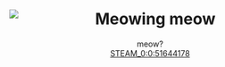 <h1 align="center">
  Meowing meow
  <img align="left" src="https://i.imgur.com/ZJ52Zu0.png">
</h1>
<p align="center">
  meow?<br>
  <a href="https://steamcommunity.com/id/Kaper38/">STEAM_0:0:51644178</a>
</p>

<!--
**Jimochiri/Jimochiri** is a ✨ _special_ ✨ repository because its `README.md` (this file) appears on your GitHub profile.

Here are some ideas to get you started:

- 🔭 I’m currently working on ...
- 🌱 I’m currently learning ...
- 👯 I’m looking to collaborate on ...
- 🤔 I’m looking for help with ...
- 💬 Ask me about ...
- 📫 How to reach me: ...
- 😄 Pronouns: ...
- ⚡ Fun fact: ...
-->
